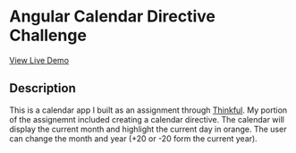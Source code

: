 # Angular Calendar Directive Challenge
[View Live Demo](http://tbone849.github.io/angular-js-calendar-directive-challenge/app/)
## Description
This is a calendar app I built as an assignment through [Thinkful](http://www.thinkful.com). My portion of the assignemnt included creating a calendar directive. The calendar will display the current month and highlight the current day in orange. The user can change the month and year (+20 or -20 form the current year). 
